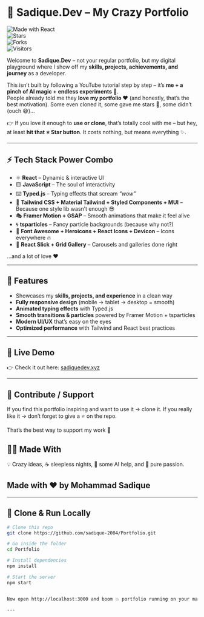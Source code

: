 # 🚀 Sadique.Dev – My Crazy Portfolio  

![Made with React](https://img.shields.io/badge/Made%20with-React-61dafb?logo=react&logoColor=white)  
![Stars](https://img.shields.io/github/stars/sadique-2004/Portfolio?style=social)  
![Forks](https://img.shields.io/github/forks/sadique-2004/Portfolio?style=social)  
![Visitors](https://visitor-badge.laobi.icu/badge?page_id=sadique-2004.Portfolio)  

Welcome to **Sadique.Dev** – not your regular portfolio, but my digital playground where I show off my **skills, projects, achievements, and journey** as a developer.  

This isn’t built by following a YouTube tutorial step by step – it’s **me + a pinch of AI magic + endless experiments** 🤯.  
People already told me they **love my portfolio ❤️** (and honestly, that’s the best motivation). Some even cloned it, some gave me stars 🌟, some didn’t (ouch 😅)…  

👉 If you love it enough to **use or clone**, that’s totally cool with me – but hey, at least **hit that ⭐ Star button**. It costs nothing, but means everything ✨.  

---

## ⚡ Tech Stack Power Combo  

- ⚛️ **React** – Dynamic & interactive UI  
- 🟨 **JavaScript** – The soul of interactivity  
- ⌨️ **Typed.js** – Typing effects that scream *“wow”*  
- 🎨 **Tailwind CSS + Material Tailwind + Styled Components + MUI** – Because one style lib wasn’t enough 😎  
- 🎭 **Framer Motion + GSAP** – Smooth animations that make it feel alive  
- 🌀 **tsparticles** – Fancy particle backgrounds (because why not?)  
- 🎨 **Font Awesome + Heroicons + React Icons + Devicon** – Icons everywhere 🔥  
- 🎡 **React Slick + Grid Gallery** – Carousels and galleries done right  

…and a lot of love ❤️  

---

## 🎯 Features  

- Showcases my **skills, projects, and experience** in a clean way  
- **Fully responsive design** (mobile → tablet → desktop = smooth)  
- **Animated typing effects** with Typed.js  
- **Smooth transitions & particles** powered by Framer Motion + tsparticles  
- **Modern UI/UX** that’s easy on the eyes  
- **Optimized performance** with Tailwind and React best practices  

---

## 🔗 Live Demo  

👉 Check it out here: [sadiquedev.xyz](https://sadiquedev.xyz)  

---

## 🤝 Contribute / Support

If you find this portfolio inspiring and want to use it → clone it.
If you really like it → don’t forget to give a ⭐ on the repo.

That’s the best way to support my work 💙

## 👨‍💻 Made With

💡 Crazy ideas, ☕ sleepless nights, 🤖 some AI help, and 💖 pure passion.

## Made with ❤️ by Mohammad Sadique

---

## 📂 Clone & Run Locally  

```bash
# Clone this repo  
git clone https://github.com/sadique-2004/Portfolio.git  

# Go inside the folder  
cd Portfolio  

# Install dependencies  
npm install  

# Start the server  
npm start  


Now open http://localhost:3000 and boom 💥 portfolio running on your machine.

---
